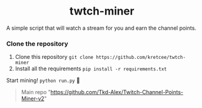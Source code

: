 <h1 align="center">twtch-miner</h1>

A simple script that will watch a stream for you and earn the channel points.


### Clone the repository
1. Clone this repository `git clone https://github.com/kretcee/twtch-miner`
2. Install all the requirements `pip install -r requirements.txt`

Start mining! `python run.py` 🥳

> Main repo "https://github.com/Tkd-Alex/Twitch-Channel-Points-Miner-v2"
